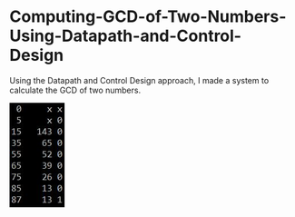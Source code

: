 # Computing-GCD-of-Two-Numbers-Using-Datapath-and-Control-Design
Using the Datapath and Control Design approach, I made a system to calculate the GCD of two numbers.

![](https://github.com/souvicksaha95/Computing-GCD-of-Two-Numbers-Using-Datapath-and-Control-Design/blob/master/Result.JPG)

